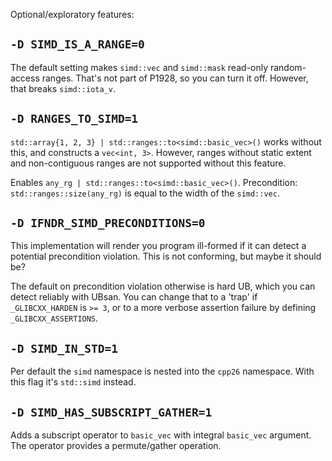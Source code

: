 Optional/exploratory features:

## `-D SIMD_IS_A_RANGE=0`

The default setting makes `simd::vec` and `simd::mask` read-only random-access 
ranges. That's not part of P1928, so you can turn it off. However, that breaks 
`simd::iota_v`.

## `-D RANGES_TO_SIMD=1`

`std::array{1, 2, 3} | std::ranges::to<simd::basic_vec>()` works without this, 
and constructs a `vec<int, 3>`. However, ranges without static extent and 
non-contiguous ranges are not supported without this feature.

Enables `any_rg | std::ranges::to<simd::basic_vec>()`. Precondition: 
`std::ranges::size(any_rg)` is equal to the width of the `simd::vec`.

## `-D IFNDR_SIMD_PRECONDITIONS=0`

This implementation will render you program ill-formed if it can detect a 
potential precondition violation. This is not conforming, but maybe it should 
be?

The default on precondition violation otherwise is hard UB, which you can 
detect reliably with UBsan. You can change that to a 'trap' if 
`_GLIBCXX_HARDEN` is `>= 3`, or to a more verbose assertion failure by defining 
`_GLIBCXX_ASSERTIONS`.

## `-D SIMD_IN_STD=1`

Per default the `simd` namespace is nested into the `cpp26` namespace. With 
this flag it's `std::simd` instead.

## `-D SIMD_HAS_SUBSCRIPT_GATHER=1`

Adds a subscript operator to `basic_vec` with integral `basic_vec` argument. 
The operator provides a permute/gather operation.
